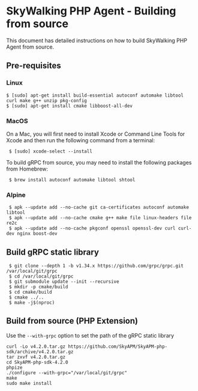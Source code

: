 # SkyWalking PHP Agent - Building from source

This document has detailed instructions on how to build SkyWalking PHP Agent from source.

## Pre-requisites

### Linux
```shell
$ [sudo] apt-get install build-essential autoconf automake libtool curl make g++ unzip pkg-config
$ [sudo] apt-get install cmake libboost-all-dev
```

### MacOS

On a Mac, you will first need to install Xcode or Command Line Tools for Xcode and then run the following command from a terminal:

```shell
 $ [sudo] xcode-select --install
```

To build gRPC from source, you may need to install the following packages from Homebrew:

```shell
 $ brew install autoconf automake libtool shtool
```

### Alpine
```shell
 $ apk --update add --no-cache git ca-certificates autoconf automake libtool 
 $ apk --update add --no-cache cmake g++ make file linux-headers file re2c 
 $ apk --update add --no-cache pkgconf openssl openssl-dev curl curl-dev nginx boost-dev
```

## Build gRPC static library

```shell
 $ git clone --depth 1 -b v1.34.x https://github.com/grpc/grpc.git /var/local/git/grpc
 $ cd /var/local/git/grpc
 $ git submodule update --init --recursive
 $ mkdir -p cmake/build
 $ cd cmake/build
 $ cmake ../..
 $ make -j$(nproc)
```

## Build from source (PHP Extension)

Use the `--with-grpc` option to set the path of the gRPC static library

```shell script
curl -Lo v4.2.0.tar.gz https://github.com/SkyAPM/SkyAPM-php-sdk/archive/v4.2.0.tar.gz
tar zxvf v4.2.0.tar.gz
cd SkyAPM-php-sdk-4.2.0
phpize
./configure --with-grpc="/var/local/git/grpc"
make
sudo make install
```